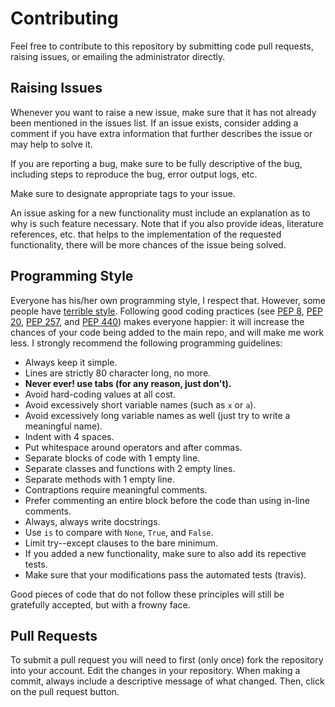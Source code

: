Contributing
============

Feel free to contribute to this repository by submitting code pull
requests, raising issues, or emailing the administrator directly.

Raising Issues
--------------

Whenever you want to raise a new issue, make sure that it has not
already been mentioned in the issues list.  If an issue exists, consider
adding a comment if you have extra information that further describes
the issue or may help to solve it.

If you are reporting a bug, make sure to be fully descriptive of the
bug, including steps to reproduce the bug, error output logs, etc.

Make sure to designate appropriate tags to your issue.

An issue asking for a new functionality must include an explanation as
to why is such feature necessary.  Note that if you also provide ideas,
literature references, etc. that helps to the implementation of the
requested functionality, there will be more chances of the issue being
solved.

Programming Style
-----------------

Everyone has his/her own programming style, I respect that.  However,
some people have [terrible style](http://www.abstrusegoose.com/432).
Following good coding practices (see
[PEP 8](https://www.python.org/dev/peps/pep-0008/),
[PEP 20](https://www.python.org/dev/peps/pep-0020/),
[PEP 257](https://www.python.org/dev/peps/pep-0257/), and
[PEP 440](https://www.python.org/dev/peps/pep-0440/)) makes everyone
happier: it will increase the chances of your code being added to the
main repo, and will make me work less.  I strongly recommend the
following programming guidelines:

  - Always keep it simple.
  - Lines are strictly 80 character long, no more.
  - **Never ever! use tabs (for any reason, just don't).**
  - Avoid hard-coding values at all cost.
  - Avoid excessively short variable names (such as ``x`` or ``a``).
  - Avoid excessively long variable names as well (just try to write a
    meaningful name).
  - Indent with 4 spaces.
  - Put whitespace around operators and after commas.
  - Separate blocks of code with 1 empty line.
  - Separate classes and functions with 2 empty lines.
  - Separate methods with 1 empty line.
  - Contraptions require meaningful comments.
  - Prefer commenting an entire block before the code than using
    in-line comments.
  - Always, always write docstrings.
  - Use ``is`` to compare with ``None``, ``True``, and ``False``.
  - Limit try--except clauses to the bare minimum.
  - If you added a new functionality, make sure to also add its repective tests.
  - Make sure that your modifications pass the automated tests (travis).

Good pieces of code that do not follow these principles will
still be gratefully accepted, but with a frowny face.


Pull Requests
-------------

To submit a pull request you will need to first (only once) fork the
repository into your account.  Edit the changes in your
repository.  When making a commit, always include a descriptive message
of what changed.  Then, click on the pull request button.
